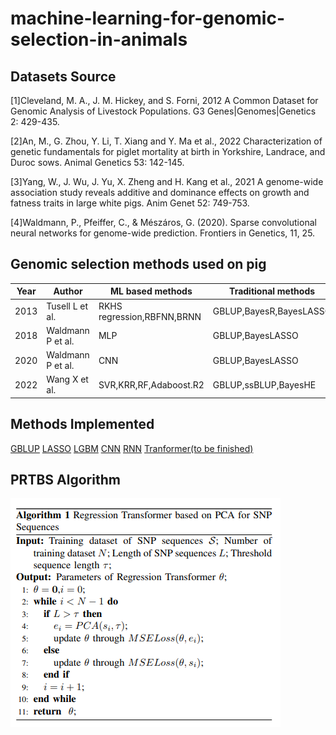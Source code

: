 # machine-learning-for-genomic-selection-in-animals

## Datasets Source
[1]Cleveland, M. A., J. M. Hickey, and S. Forni, 2012 A Common Dataset for Genomic Analysis of Livestock Populations. G3 Genes|Genomes|Genetics 2: 429-435.

[2]An, M., G. Zhou, Y. Li, T. Xiang and Y. Ma et al., 2022 Characterization of genetic fundamentals for piglet mortality at birth in Yorkshire, Landrace, and Duroc sows. Animal Genetics 53: 142-145.

[3]Yang, W., J. Wu, J. Yu, X. Zheng and H. Kang et al., 2021 A genome-wide association study reveals additive and dominance effects on growth and  fatness traits in large white pigs. Anim Genet 52: 749-753.

[4]Waldmann, P., Pfeiffer, C., & Mészáros, G. (2020). Sparse convolutional neural networks for genome-wide prediction. Frontiers in Genetics, 11, 25.

## Genomic selection methods used on pig
|Year|Author|ML based methods|Traditional methods|
|----|------------------|-----------------------|-----------------------|
|2013|Tusell L et al.|RKHS regression,RBFNN,BRNN|GBLUP,BayesR,BayesLASSO|
|2018|Waldmann P et al.|MLP|GBLUP,BayesLASSO|
|2020|Waldmann P et al.|CNN|GBLUP,BayesLASSO|
|2022|Wang X et al.|SVR,KRR,RF,Adaboost.R2|GBLUP,ssBLUP,BayesHE|

## Methods Implemented
[GBLUP](GBLUP.py)
[LASSO](LASSO.py)
[LGBM](LGBM.py)
[CNN](CNNGWP.py)
[RNN](LSTM.py)
[Tranformer(to be finished)](Transformer.py)

## PRTBS Algorithm
![PRTBS](/Assets/PRTBS_algorithm.png "PRTBS")




